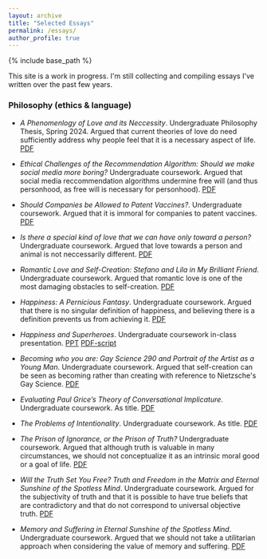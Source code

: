 ```yaml
---
layout: archive
title: "Selected Essays"
permalink: /essays/
author_profile: true
---
```

{% include base_path %}

This site is a work in progress. I'm still collecting and compiling essays I've written over the past few years. 

### Philosophy (ethics & language)
* *A Phenomenlogy of Love and its Neccessity*. Undergraduate Philosophy Thesis, Spring 2024. Argued that current theories of love do need sufficiently address why people feel that it is a necessary aspect of life. [PDF](/files/thesis.pdf)

* *Ethical Challenges of the Recommendation Algorithm: Should we make social media more boring?* Undergraduate coursework. Argued that social media reccommendation algorithms undermine free will (and thus personhood, as free will is necessary for personhood). [PDF](/files/social_media.pdf)

* *Should Companies be Allowed to Patent Vaccines?*. Undergraduate coursework. Argued that it is immoral for companies to patent vaccines. [PDF](/files/vaccines.pdf)

* *Is there a special kind of love that we can have only toward a person?* Undergraduate coursework. Argued that love towards a person and animal is not neccessarily different. [PDF](/files/special_love.pdf)

* *Romantic Love and Self-Creation: Stefano and Lila in My Brilliant Friend*. Undergraduate coursework. Argued that romantic love is one of the most damaging obstacles to self-creation. [PDF](/files/self_creation_lila.pdf)

* *Happiness: A Pernicious Fantasy*. Undergraduate coursework. Argued that there is no singular definition of happiness, and believing there is a definition prevents us from achieving it. [PDF](/files/intentionality.pdf)

* *Happiness and Superheroes*. Undergraduate coursework in-class presentation. [PPT](/files/happiness_superhero.pptx) [PDF-script](/files/happiness_superhero_script.pdf)

* *Becoming who you are: Gay Science 290 and Portrait of the Artist as a Young Man*. Undergraduate coursework. Argued that self-creation can be seen as becoming rather than creating with reference to Nietzsche's Gay Science. [PDF](/files/self_creation_gs.pdf)

* *Evaluating Paul Grice’s Theory of Conversational Implicature*. Undergraduate coursework. As title. [PDF](/files/implicature.pdf)

* *The Problems of Intentionality*. Undergraduate coursework. As title. [PDF](/files/intentionality.pdf)

* *The Prison of Ignorance, or the Prison of Truth?* Undergraduate coursework. Argued that although truth is valuable in many circumstances, we should not conceptualize it as an intrinsic moral good or a goal of life. [PDF](/files/truth2.pdf)

* *Will the Truth Set You Free? Truth and Freedom in the Matrix and Eternal Sunshine of the Spotless Mind*. Undergraduate coursework. Argued for the subjectivity of truth and that it is possible to have true beliefs that are contradictory and that do not correspond to universal objective truth. [PDF](/files/truth.pdf)

* *Memory and Suffering in Eternal Sunshine of the Spotless Mind*. Undergraduate coursework. Argued that we should not take a utilitarian approach when considering the value of memory and suffering. [PDF](/files/memory.pdf)



